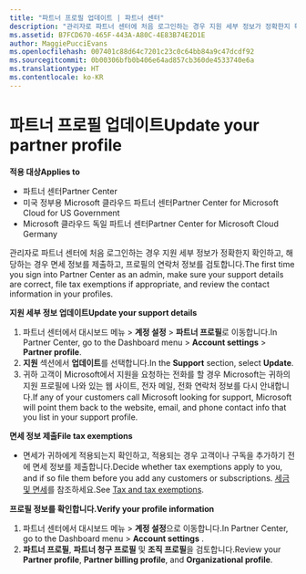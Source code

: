 ```yaml
---
title: "파트너 프로필 업데이트 | 파트너 센터"
description: "관리자로 파트너 센터에 처음 로그인하는 경우 지원 세부 정보가 정확한지 확인하고, 해당하는 경우 면세 정보를 제출하고, 프로필의 연락처 정보를 검토합니다."
ms.assetid: B7FCD670-465F-443A-A80C-4E83B74E2D1E
author: MaggiePucciEvans
ms.openlocfilehash: 007401c88d64c7201c23c0c64bb84a9c47dcdf92
ms.sourcegitcommit: 0b00306bfb0b406e64ad857cb360de4533740e6a
ms.translationtype: HT
ms.contentlocale: ko-KR
---
```

# <a name="update-your-partner-profile"></a><span data-ttu-id="cb407-103">파트너 프로필 업데이트</span><span class="sxs-lookup"><span data-stu-id="cb407-103">Update your partner profile</span></span>

**<span data-ttu-id="cb407-104">적용 대상</span><span class="sxs-lookup"><span data-stu-id="cb407-104">Applies to</span></span>**

-  <span data-ttu-id="cb407-105">파트너 센터</span><span class="sxs-lookup"><span data-stu-id="cb407-105">Partner Center</span></span>
-  <span data-ttu-id="cb407-106">미국 정부용 Microsoft 클라우드 파트너 센터</span><span class="sxs-lookup"><span data-stu-id="cb407-106">Partner Center for Microsoft Cloud for US Government</span></span>
-  <span data-ttu-id="cb407-107">Microsoft 클라우드 독일 파트너 센터</span><span class="sxs-lookup"><span data-stu-id="cb407-107">Partner Center for Microsoft Cloud Germany</span></span>

<span data-ttu-id="cb407-108">관리자로 파트너 센터에 처음 로그인하는 경우 지원 세부 정보가 정확한지 확인하고, 해당하는 경우 면세 정보를 제출하고, 프로필의 연락처 정보를 검토합니다.</span><span class="sxs-lookup"><span data-stu-id="cb407-108">The first time you sign into Partner Center as an admin, make sure your support details are correct, file tax exemptions if appropriate, and review the contact information in your profiles.</span></span>

**<span data-ttu-id="cb407-109">지원 세부 정보 업데이트</span><span class="sxs-lookup"><span data-stu-id="cb407-109">Update your support details</span></span>**

1.  <span data-ttu-id="cb407-110">파트너 센터에서 대시보드 메뉴 &gt; **계정 설정** &gt; **파트너 프로필**로 이동합니다.</span><span class="sxs-lookup"><span data-stu-id="cb407-110">In Partner Center, go to the Dashboard menu &gt; **Account settings** &gt; **Partner profile**.</span></span>
2.  <span data-ttu-id="cb407-111">**지원** 섹션에서 **업데이트**를 선택합니다.</span><span class="sxs-lookup"><span data-stu-id="cb407-111">In the **Support** section, select **Update**.</span></span>
3.  <span data-ttu-id="cb407-112">귀하 고객이 Microsoft에서 지원을 요청하는 전화를 할 경우 Microsoft는 귀하의 지원 프로필에 나와 있는 웹 사이트, 전자 메일, 전화 연락처 정보를 다시 안내합니다.</span><span class="sxs-lookup"><span data-stu-id="cb407-112">If any of your customers call Microsoft looking for support, Microsoft will point them back to the website, email, and phone contact info that you list in your support profile.</span></span>

**<span data-ttu-id="cb407-113">면세 정보 제출</span><span class="sxs-lookup"><span data-stu-id="cb407-113">File tax exemptions</span></span>**

-   <span data-ttu-id="cb407-114">면세가 귀하에게 적용되는지 확인하고, 적용되는 경우 고객이나 구독을 추가하기 전에 면세 정보를 제출합니다.</span><span class="sxs-lookup"><span data-stu-id="cb407-114">Decide whether tax exemptions apply to you, and if so file them before you add any customers or subscriptions.</span></span> <span data-ttu-id="cb407-115">[세금 및 면세](tax-and-tax-exemptions.md)를 참조하세요.</span><span class="sxs-lookup"><span data-stu-id="cb407-115">See [Tax and tax exemptions](tax-and-tax-exemptions.md).</span></span>

**<span data-ttu-id="cb407-116">프로필 정보를 확인합니다.</span><span class="sxs-lookup"><span data-stu-id="cb407-116">Verify your profile information</span></span>**

1.  <span data-ttu-id="cb407-117">파트너 센터에서 대시보드 메뉴 &gt; **계정 설정**으로 이동합니다.</span><span class="sxs-lookup"><span data-stu-id="cb407-117">In Partner Center, go to the Dashboard menu &gt; **Account settings** .</span></span>
2.  <span data-ttu-id="cb407-118">**파트너 프로필**, **파트너 청구 프로필** 및 **조직 프로필**을 검토합니다.</span><span class="sxs-lookup"><span data-stu-id="cb407-118">Review your **Partner profile**, **Partner billing profile**, and **Organizational profile**.</span></span>

 

 




